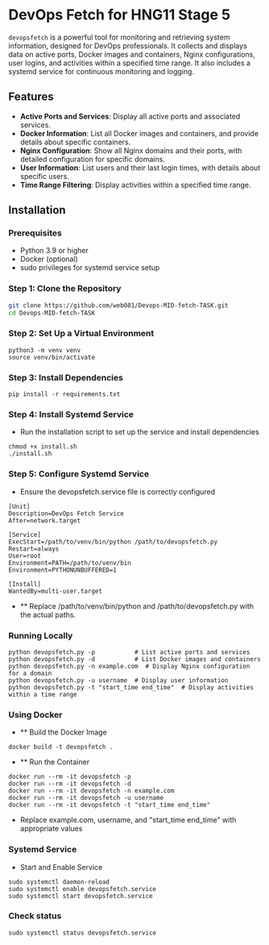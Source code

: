 # DevOps Fetch for HNG11 Stage 5

`devopsfetch` is a powerful tool for monitoring and retrieving system information, designed for DevOps professionals. It collects and displays data on active ports, Docker images and containers, Nginx configurations, user logins, and activities within a specified time range. It also includes a systemd service for continuous monitoring and logging.

## Features

- **Active Ports and Services**: Display all active ports and associated services.
- **Docker Information**: List all Docker images and containers, and provide details about specific containers.
- **Nginx Configuration**: Show all Nginx domains and their ports, with detailed configuration for specific domains.
- **User Information**: List users and their last login times, with details about specific users.
- **Time Range Filtering**: Display activities within a specified time range.

## Installation

### Prerequisites

- Python 3.9 or higher
- Docker (optional)
- sudo privileges for systemd service setup

### Step 1: Clone the Repository

```bash
git clone https://github.com/web081/Devops-MID-fetch-TASK.git
cd Devops-MID-fetch-TASK
```
### Step 2: Set Up a Virtual Environment
```
python3 -m venv venv
source venv/bin/activate
```
### Step 3: Install Dependencies
```
pip install -r requirements.txt
```
### Step 4: Install Systemd Service
- Run the installation script to set up the service and install dependencies
```
chmod +x install.sh
./install.sh
```
### Step 5: Configure Systemd Service
- Ensure the devopsfetch.service file is correctly configured
```
[Unit]
Description=DevOps Fetch Service
After=network.target

[Service]
ExecStart=/path/to/venv/bin/python /path/to/devopsfetch.py
Restart=always
User=root
Environment=PATH=/path/to/venv/bin
Environment=PYTHONUNBUFFERED=1

[Install]
WantedBy=multi-user.target
```
- ** Replace /path/to/venv/bin/python and /path/to/devopsfetch.py with the actual paths.

### Running Locally
```
python devopsfetch.py -p           # List active ports and services
python devopsfetch.py -d           # List Docker images and containers
python devopsfetch.py -n example.com  # Display Nginx configuration for a domain
python devopsfetch.py -u username  # Display user information
python devopsfetch.py -t "start_time end_time"  # Display activities within a time range
```
### Using Docker
- ** Build the Docker Image
```
docker build -t devopsfetch .
```
- ** Run the Container
```
docker run --rm -it devopsfetch -p
docker run --rm -it devopsfetch -d
docker run --rm -it devopsfetch -n example.com
docker run --rm -it devopsfetch -u username
docker run --rm -it devopsfetch -t "start_time end_time"
```
- Replace example.com, username, and "start_time end_time" with appropriate values
### Systemd Service
- Start and Enable Service
```
sudo systemctl daemon-reload
sudo systemctl enable devopsfetch.service
sudo systemctl start devopsfetch.service
```
### Check status
``` 
sudo systemctl status devopsfetch.service
```